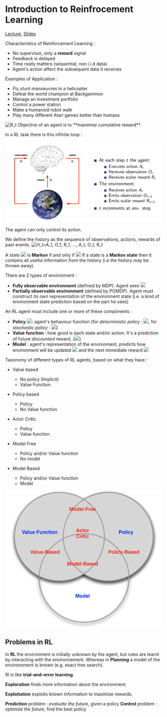 # Introduction to Reinfrocement Learning

[Lecture](https://www.youtube.com/watch?v=2pWv7GOvuf0&list=PLqYmG7hTraZDM-OYHWgPebj2MfCFzFObQ), [Slides](http://www0.cs.ucl.ac.uk/staff/d.silver/web/Teaching_files/intro_RL.pdf)

Characteristics of Reinforcement Learning :
* No supervisor, only a **reward** signal
* Feedback is delayed
* Time really matters (sequential, non i.i.d data)
* Agent's action affect the subsequent data it receives

Examples of Application : 
* Fly stunt manoeuvres in a helicopter
* Defeat the world champion at Backgammon
* Manage an investment portfolio
* Control a power station
* Make a humanoid robot walk
* Play many different Atari games better than humans

<img src="https://latex.codecogs.com/gif.latex?R_t" title="R_t" />
Objective of an agent is to **maximise cumulative reward**. 

In a RL task there is this infinite loop :

<img src='images/rl_loop.PNG'>

The agent can only control its action.

We define the history as the sequence of observations, actions, rewards of past events. 
<img src="https://latex.codecogs.com/gif.latex?H_t=A_1, O_1, R_1, ..., A_t, O_t, R_t" title="H_t=A_1, O_1, R_1, ..., A_t, O_t, R_t" />

A state <img src="https://latex.codecogs.com/gif.latex?S_t" /> is **Markov** if and only if  <img src="https://latex.codecogs.com/gif.latex?P[S_{t+1|S_t}]= P[S_{t+1}|S_1, ..., S_t] "/>
If a state is a **Markov state** then it contains all useful information from the history (i.e the history may be thrown away).

There are 2 types of environment : 
* **Fully observable environment** (defined by MDP). Agent sees <img src="https://latex.codecogs.com/gif.latex?O_t" /> 
* **Partially observable environment** (defined by POMDP). Agent must construct its own representation of the environment state (i.e. a kind of environment state prediction based on the part he sees)

An RL agent must include one or more of these components : 
* **Policy** <img src="https://latex.codecogs.com/gif.latex?\pi"/>: agent's behaviour function (for *deterministic policy* : <img src="https://latex.codecogs.com/gif.latex?a=\pi(s)"/>, for *stochastic policy* : <img src="https://latex.codecogs.com/gif.latex?\pi(a|s) = P[A=a|S=s]"/>) 
* **Value function** : how good is each state and/or action. It's a prediction of future *discounted* reward. (<img src="https://latex.codecogs.com/gif.latex?v_\pi(s) = E_\pi[R_t+\gamma R_{t+1} + \gamma^2 R_{t+2} + ... | S_t = s ]"/>)
* **Model** : agent's representation of the environment, predicts how environment will be updated <img src="https://latex.codecogs.com/gif.latex?P^a_{ss'} = P[S'=s'|S=s, A=a]"/> and the next immediate reward <img src="https://latex.codecogs.com/gif.latex?R_s^a = R[R|S=s, A=a]"/>

Taxonomy of different types of RL agents, based on what they have : 
* Value based
    * No policy (Implicit)
    * Value Function
* Policy based 
    * Policy 
    * No Value function
* Actor Critic
    * Policy 
    * Value function

* Model Free
    * Policy and/or Value function
    * No model
* Model Based
    * Policy and/or Value function
    * Model

<img src='images/taxonomy_RL_agents.PNG' />


## Problems in RL

In **RL** the environment is initially unknown by the agent, but rules are learnt by interacting with the environnement.
Whereas in **Planning** a model of the environnment is known (e.g. exact tree search).   

Rl is like **trial-and-error learning**.

**Exploration** finds more information about the environment.

**Exploitation** exploits known information to maximize rewards.

**Prediction** problem : *evaluate the future*, given a policy
**Control** problem : *optimize the future*, find the best policy